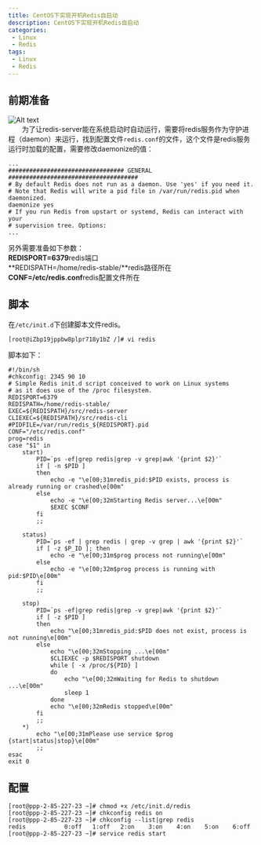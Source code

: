 ```yaml
---
title: CentOS下实现开机Redis自启动
description: CentOS下实现开机Redis自启动
categories:
 - Linux
 - Redis
tags:
 - Linux
 - Redis
---  
```

## 前期准备 
![Alt text](http://p92ijvt1x.bkt.clouddn.com/redis_boot.png "Redis Info")  
&emsp;&emsp;为了让redis-server能在系统启动时自动运行，需要将redis服务作为守护进程（daemon）来运行，找到配置文件```redis.conf```的文件，这个文件是redis服务运行时加载的配置，需要修改daemonize的值：  
```shell  
...
################################# GENERAL #####################################
# By default Redis does not run as a daemon. Use 'yes' if you need it.
# Note that Redis will write a pid file in /var/run/redis.pid when daemonized.
daemonize yes
# If you run Redis from upstart or systemd, Redis can interact with your
# supervision tree. Options:  
...
```  
另外需要准备如下参数：  
**REDISPORT=6379**redis端口  
**REDISPATH=/home/redis-stable/**redis路径所在  
**CONF=/etc/redis.conf**redis配置文件所在  
## 脚本  
在```/etc/init.d```下创建脚本文件redis。  
```shell  
[root@iZbp19jppbw8plpr718y1bZ /]# vi redis  
```  
脚本如下：
```shell  
#!/bin/sh    
#chkconfig: 2345 90 10    
# Simple Redis init.d script conceived to work on Linux systems    
# as it does use of the /proc filesystem.    
REDISPORT=6379    
REDISPATH=/home/redis-stable/  
EXEC=${REDISPATH}/src/redis-server    
CLIEXEC=${REDISPATH}/src/redis-cli    
#PIDFILE=/var/run/redis_${REDISPORT}.pid    
CONF="/etc/redis.conf"  
prog=redis
case "$1" in    
    start)  
        PID=`ps -ef|grep redis|grep -v grep|awk '{print $2}'`  
        if [ -n $PID ]    
        then    
            echo -e "\e[00;31mredis_pid:$PID exists, process is already running or crashed\e[00m"    
        else    
            echo -e "\e[00;32mStarting Redis server...\e[00m"    
            $EXEC $CONF    
        fi    
        ;;  

    status)  
        PID=`ps -ef | grep redis | grep -v grep | awk '{print $2}'`  
        if [ -z $P_ID ]; then
            echo -e "\e[00;31m$prog process not running\e[00m"
        else
            echo -e "\e[00;32m$prog process is running with pid:$PID\e[00m"
        fi
        ;; 

    stop)  
        PID=`ps -ef|grep redis|grep -v grep|awk '{print $2}'`  
        if [ -z $PID ]  
        then  
            echo "\e[00;31mredis_pid:$PID does not exist, process is not running\e[00m"    
        else     
            echo "\e[00;32mStopping ...\e[00m"    
            $CLIEXEC -p $REDISPORT shutdown    
            while [ -x /proc/${PID} ]    
            do    
                echo "\e[00;32mWaiting for Redis to shutdown ...\e[00m"    
                sleep 1    
            done    
            echo "\e[00;32mRedis stopped\e[00m"    
        fi    
        ;;    
    *)    
        echo "\e[00;31mPlease use service $prog {start|status|stop}\e[00m"    
        ;;    
esac
exit 0  
```  
## 配置  
```shell  
[root@ppp-2-85-227-23 ~]# chmod +x /etc/init.d/redis  
[root@ppp-2-85-227-23 ~]# chkconfig redis on  
[root@ppp-2-85-227-23 ~]# chkconfig --list|grep redis  
redis           0:off   1:off   2:on    3:on    4:on    5:on    6:off  
[root@ppp-2-85-227-23 ~]# service redis start  
```  

